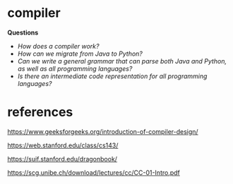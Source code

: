 # compiler

**Questions**  
- *How does a compiler work?*  
- *How can we migrate from Java to Python?*  
- *Can we write a general grammar that can parse both Java and Python, as well as all programming languages?*  
- *Is there an intermediate code representation for all programming languages?*  

# references

https://www.geeksforgeeks.org/introduction-of-compiler-design/

https://web.stanford.edu/class/cs143/

https://suif.stanford.edu/dragonbook/

https://scg.unibe.ch/download/lectures/cc/CC-01-Intro.pdf
